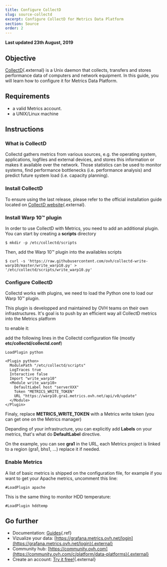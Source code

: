 ```yaml
---
title: Configure CollectD
slug: source-collectd
excerpt: Configure CollectD for Metrics Data Platform
section: Source
order: 2
---
```

**Last updated 23th August, 2019**

## Objective

[CollectD](https://collectd.org/){.external} is a Unix daemon that collects, transfers and stores performance data of computers and network equipment. In this guide, you will learn how to configure it for Metrics Data Platform.

## Requirements

- a valid Metrics account.
- a UNIX/Linux machine

## Instructions

### What is CollectD

Collectd gathers metrics from various sources, e.g. the operating system, applications, logfiles and external devices, and stores this information or makes it available over the network.
Those statistics can be used to monitor systems, find performance bottlenecks (i.e. performance analysis) and predict future system load (i.e. capacity planning).

### Install CollectD

To ensure using the last release, please refer to the official installation guide located on [CollectD website](https://collectd.org/download.shtml){.external}.

### Install Warp 10™ plugin

In order to use CollectD with Metrics, you need to add an additional plugin. You can start by creating a __scripts__ directory

```shell-session
$ mkdir -p /etc/collectd/scripts
```

Then, add the Warp 10™ plugin into the availables scripts

```shell-session
$ curl -s 'https://raw.githubusercontent.com/ovh/collectd-write-warp10/master/write_warp10.py' > '/etc/collectd/scripts/write_warp10.py'
```

### Configure CollectD

Collectd works with plugins, we need to load the Python one to load our Warp 10™ plugin.

This plugin is developped and maintained by OVH teams on their own infrastructures. It's goal is to push by an efficient way all CollectD metrics into the Metrics platform

to enable it:

add the following lines in the Collectd configuration file (mostly __etc/collectd/collectd.conf__)

```text
LoadPlugin python

<Plugin python>
  ModulePath "/etc/collectd/scripts"
  LogTraces true
  Interactive false
  Import "write_warp10"
  <Module write_warp10>
    DefaultLabel host "serverXXX"
    Token "METRICS_WRITE_TOKEN"
    URL "https://warp10.gra1.metrics.ovh.net/api/v0/update"
  </Module>
</Plugin>
```

Finaly, replace **METRICS_WRITE_TOKEN** with a Metrics write token (you can get one on the Metrics manager)

Depanding of your infrastructure, you can explicitly add **Labels** on your metrics, that's what do __DefaultLabel__ directive.

On the example, you can see **gra1** in the URL, each Metrics project is linked to a region (gra1, bhs1, ...) replace it if needed.

### Enable Metrics

A list of basic metrics is shipped on the configuration file, for example if you want to get your Apache metrics, uncomment this line:

```text
#LoadPlugin apache
```

This is the same thing to monitor HDD temperature:

```text
#LoadPlugin hddtemp
```

## Go further

- Documentation: [Guides](../product.fr-fr.md){.ref}
- Vizualize your data: [https://grafana.metrics.ovh.net/login](https://grafana.metrics.ovh.net/login){.external}
- Community hub: [https://community.ovh.com](https://community.ovh.com/c/platform/data-platforms){.external}
- Create an account: [Try it free!](https://www.ovh.com/fr/order/express/#/new/express/resume?products=~(~(planCode~'metrics-free-trial~configuration~(~(label~'region~values~(~'gra1)))~option~(~)~quantity~1~productId~'metrics))&paymentMeanRequired=0){.external}
